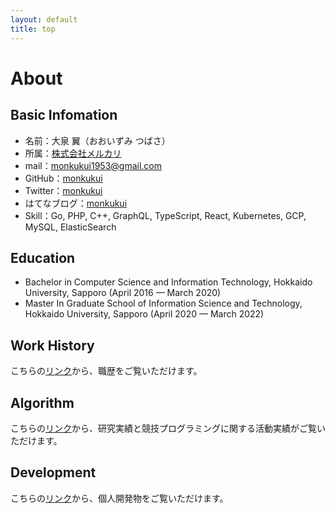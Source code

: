 ```yaml
---
layout: default
title: top
---
```


# About

## Basic Infomation
- 名前：大泉 翼（おおいずみ つばさ）
- 所属：[株式会社メルカリ](https://about.mercari.com/)
- mail：monkukui1953@gmail.com
- GitHub：[monkukui](https://github.com/monkukui/)
- Twitter：[monkukui](https://twitter.com/monkukui/)
- はてなブログ：[monkukui](https://monkukui.hatenablog.com/)
- Skill：Go, PHP, C++, GraphQL, TypeScript, React, Kubernetes, GCP, MySQL, ElasticSearch

## Education
- Bachelor in Computer Science and Information Technology, Hokkaido
University, Sapporo (April 2016 — March 2020)
- Master In Graduate School of Information Science and Technology,
Hokkaido University, Sapporo (April 2020 — March 2022)

## Work History
こちらの[リンク](work_history/)から、職歴をご覧いただけます。

## Algorithm
こちらの[リンク](algorithm/)から、研究実績と競技プログラミングに関する活動実績がご覧いただけます。

## Development
こちらの[リンク](web_development/)から、個人開発物をご覧いただけます。

